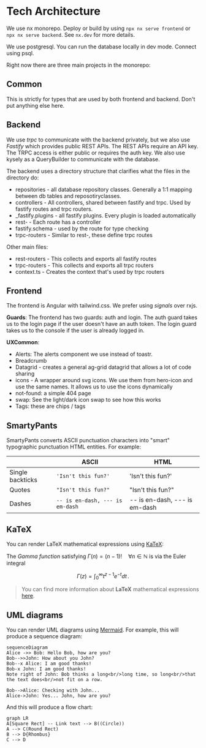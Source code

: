 # Tech Architecture

We use nx monorepo. Deploy or build by using `npx nx serve frontend` or `npx nx serve backend`. See `nx.dev` for more details.

We use postgresql. You can run the database locally in dev mode. Connect using psql.

Right now there are three main projects in the monorepo:

## Common

This is strictly for types that are used by both frontend and backend. Don't put anything else here.

## Backend

We use _trpc_ to communicate with the backend privately, but we also use _Fastify_ which provides public REST APIs. The REST APIs require an API key. The TRPC access is either public or requires the auth key. We also use kysely as a QueryBuilder to communicate with the database.

The backend uses a directory structure that clarifies what the files in the directory do:

- repositories - all database repository classes. Generally a 1:1 mapping between db tables and reposotiryclasses.
- controllers - All controllers, shared between fastify and trpc. Used by fastify routes and trpc routers.
- \_fastify.plugins - all fastify plugins. Every plugin is loaded automatically
- rest- - Each route has a controller
- fastify.schema - used by the route for type checking
- trpc-routers - Similar to rest-, these define trpc routes

Other main files:

- rest-routers - This collects and exports all fastify routes
- trpc-routers - This collects and exports all trpc routers
- context.ts - Creates the context that's used by trpc routers

## Frontend

The frontend is Angular with tailwind.css. We prefer using _signals_ over rxjs.

**Guards**: The frontend has two guards: auth and login. The auth guard takes us to the login page if the user doesn't have an auth token. The login guard takes us to the console if the user is already logged in.

**UXCommon**:

- Alerts: The alerts component we use instead of toastr.
- Breadcrumb
- Datagrid - creates a general ag-grid datagrid that allows a lot of code sharing
- icons - A wrapper around svg icons. We use them from hero-icon and use the same names. It allows us to use the icons dynamically
- not-found: a simple 404 page
- swap: See the light/dark icon swap to see how this works
- Tags: these are chips / tags

## SmartyPants

SmartyPants converts ASCII punctuation characters into "smart" typographic punctuation HTML entities. For example:

|                  | ASCII                           | HTML                          |
| ---------------- | ------------------------------- | ----------------------------- |
| Single backticks | `'Isn't this fun?'`             | 'Isn't this fun?'             |
| Quotes           | `"Isn't this fun?"`             | "Isn't this fun?"             |
| Dashes           | `-- is en-dash, --- is em-dash` | -- is en-dash, --- is em-dash |

## KaTeX

You can render LaTeX mathematical expressions using [KaTeX](https://khan.github.io/KaTeX/):

The _Gamma function_ satisfying $\Gamma(n) = (n-1)!\quad\forall n\in\mathbb N$ is via the Euler integral

$$
\Gamma(z) = \int_0^\infty t^{z-1}e^{-t}dt\,.
$$

> You can find more information about **LaTeX** mathematical expressions [here](http://meta.math.stackexchange.com/questions/5020/mathjax-basic-tutorial-and-quick-reference).

## UML diagrams

You can render UML diagrams using [Mermaid](https://mermaidjs.github.io/). For example, this will produce a sequence diagram:

```mermaid
sequenceDiagram
Alice ->> Bob: Hello Bob, how are you?
Bob-->>John: How about you John?
Bob--x Alice: I am good thanks!
Bob-x John: I am good thanks!
Note right of John: Bob thinks a long<br/>long time, so long<br/>that the text does<br/>not fit on a row.

Bob-->Alice: Checking with John...
Alice->John: Yes... John, how are you?
```

And this will produce a flow chart:

```mermaid
graph LR
A[Square Rect] -- Link text --> B((Circle))
A --> C(Round Rect)
B --> D{Rhombus}
C --> D
```
